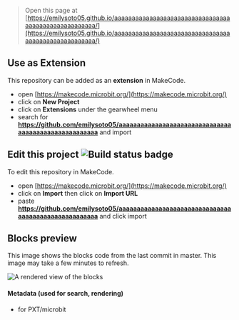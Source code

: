 
> Open this page at [https://emilysoto05.github.io/aaaaaaaaaaaaaaaaaaaaaaaaaaaaaaaaaaaaaaaaaaaaaaaaaaaaa/](https://emilysoto05.github.io/aaaaaaaaaaaaaaaaaaaaaaaaaaaaaaaaaaaaaaaaaaaaaaaaaaaaa/)

## Use as Extension

This repository can be added as an **extension** in MakeCode.

* open [https://makecode.microbit.org/](https://makecode.microbit.org/)
* click on **New Project**
* click on **Extensions** under the gearwheel menu
* search for **https://github.com/emilysoto05/aaaaaaaaaaaaaaaaaaaaaaaaaaaaaaaaaaaaaaaaaaaaaaaaaaaaa** and import

## Edit this project ![Build status badge](https://github.com/emilysoto05/aaaaaaaaaaaaaaaaaaaaaaaaaaaaaaaaaaaaaaaaaaaaaaaaaaaaa/workflows/MakeCode/badge.svg)

To edit this repository in MakeCode.

* open [https://makecode.microbit.org/](https://makecode.microbit.org/)
* click on **Import** then click on **Import URL**
* paste **https://github.com/emilysoto05/aaaaaaaaaaaaaaaaaaaaaaaaaaaaaaaaaaaaaaaaaaaaaaaaaaaaa** and click import

## Blocks preview

This image shows the blocks code from the last commit in master.
This image may take a few minutes to refresh.

![A rendered view of the blocks](https://github.com/emilysoto05/aaaaaaaaaaaaaaaaaaaaaaaaaaaaaaaaaaaaaaaaaaaaaaaaaaaaa/raw/master/.github/makecode/blocks.png)

#### Metadata (used for search, rendering)

* for PXT/microbit
<script src="https://makecode.com/gh-pages-embed.js"></script><script>makeCodeRender("{{ site.makecode.home_url }}", "{{ site.github.owner_name }}/{{ site.github.repository_name }}");</script>
